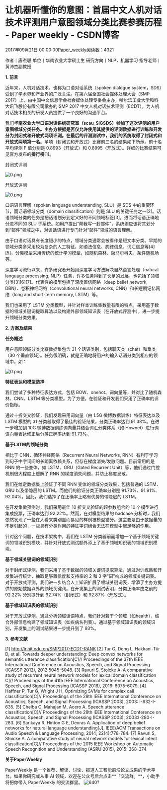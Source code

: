 
# 让机器听懂你的意图：首届中文人机对话技术评测用户意图领域分类比赛参赛历程 - Paper weekly - CSDN博客


2017年09月21日 00:00:00[Paper_weekly](https://me.csdn.net/c9Yv2cf9I06K2A9E)阅读数：4321


作者丨唐杰聪
单位丨华南农业大学硕士生
研究方向丨NLP，机器学习
指导老师丨黄沛杰副教授

**1. 前言**

近年来，人机对话技术，也称为口语对话系统（spoken dialogue system，SDS）受到了学术界和产业界的广泛关注。在第六届全国社会媒体处理大会（SMP 2017）上，由中国中文信息学会社会媒体处理专委会主办，哈尔滨工业大学和科大讯飞股份有限公司承办的 SMP 2017 中文人机对话技术评测（ECDT），为人机对话技术相关的研发人员提供了一个良好的沟通平台。

我们**华南农业大学口语对话系统研究室（scau_SIGSDS）**参加了这次评测的用户意图领域分类任务。主办方根据是否仅允许使用其提供的评测数据进行训练和开发分为封闭式和开放式两项评测。在最后的评测测试中，我们的系统取得了**封闭式和开放式两项第一名**。单项（封闭式和开放式）比赛前三名的结果如下所示。前十名平均评测 F 值分别是 0.8993（开放式）和 0.8995（开放式）。详细的比赛结果可见官方发布的**排行榜**[1]。

封闭式评测

![0.png](https://ss.csdn.net/p?https://mmbiz.qpic.cn/mmbiz_png/VBcD02jFhgkG9tXUxew1sfghPJkI2SXQtJ6P92icsUQL9j5M7Wico6BmEe3BfshCpzZGfHbXkn2S571iaRbLgibUicg/0.png)

开放式评测

![0.png](https://ss.csdn.net/p?https://mmbiz.qpic.cn/mmbiz_png/VBcD02jFhgkG9tXUxew1sfghPJkI2SXQJehqSfV9QYdPVrwiamWxsiaPBlMKicufEo6pnfiaicw6jHMxicdEASWa5XTg/0.png)

口语语言理解（spoken language understanding, SLU）是 SDS 中的重要环节，而话语领域分类（domain classification）则是 SLU 的关键任务之一[2]。话语领域分类的任务是把话语划分到定义好的不同领域标签[3]，进而将话语正确地分进不同的 SLU 子系统。如用户提出“帮我写一封邮件”，系统则应该将其划分到“邮件”领域之中，对该话语进行专门针对“邮件”领域的语言理解。

由于口语对话具有长度短小的特点，领域分类通常会被看作是短文本分类。早期的领域分类多采用较为复杂的人工特征，如语法信息、韵律信息、词汇信息等[4][5]，分类模型采用传统的统计学习模型，如随机森林、隐马尔科夫、条件随机场等。

深度学习流行以来，许多研究者开始用深度学习方法解决自然语言处理（natural language processing, NLP）任务，许多任务得到了长足的发展，也包括了领域分类[3][6][7]。代表性的模型包括了深度置信网络（deep belief network, DBN）、卷积神经网络（convolutional neural networks, CNN）和长短期记忆网络（long and short-term memory, LSTM）等。

我们也采用了 LSTM 分类模型，并针对样本训练集数量有限的特点，采用基于数据的领域关键词提取算法以及构建外部领域知识表（在开放式评测中），进一步提升领域分类效果。

**2. 方案及结果**

**任务概述**

用户意图领域分类比赛数据集包含 31 个话语类别，包括聊天类（chat）和垂类（30 个垂直领域）。任务很明确，就是正确地将用户的输入话语分类到相应的领域中，如：

![0.png](https://ss.csdn.net/p?https://mmbiz.qpic.cn/mmbiz_png/VBcD02jFhgkG9tXUxew1sfghPJkI2SXQOJonuMerGLvQPwLTWepuiavQRdWUiaZVrC94QVB9yNy5sHbEoogTqJGw/0.png)

**特征表达和模型选择**

我们尝试了多种特征表达方式，包括 BOW、onehot、词向量等，并对比了随机森林、CNN、LSTM 等分类模型。为了方便，在验证和开发我们采用了正确率的评价指标。

通过十折交叉验证，我们发现采用词向量（由 1.5G 微博数据训练）特征表达以及 LSTM 模型的 31 分类器取得了最佳的验证结果，分类正确率达到 91.38%。在进一步增加到 10G 微博数据训练词向量并结合词汇分类体系（如 Hownet）进行词语向量表达修正后分类正确率达到 91.73%。

**基于LSTM的领域分类**

相比于 CNN，循环神经网络（Recurrent Neural Networks, RNN）有利于学习到句子中字词间的长距离依赖关系，但存在梯度消失/发散问题。目前常用的是 RNN 的一些变体，如 LSTM、GRU（Gated Recurrent Unit）等，他们通过门控机制很大程度上缓解了 RNN 的梯度消失问题，并防止梯度发散。

我们在给定数据集上验证了不同 RNN 变体的领域分类效果，包括普通的 LSTM、GRU 以及带隐层的 LSTM。而他们的验证分类正确率分别是 91.73%、91.91%、92.04%。因此，我们选择了在正确率上略有优势的带隐层的 LSTM。

在开发集做预测时，我们采用最佳 10 折交叉验证的超参数组合的 10 个模型进行集成投票，正确率达到 92.22%。然而，在对模型结果的 badcase 分析时，我们依然发现了一些在人看来类别显而易见的样例被模型错分。这主要是由于数据量的不足引起的，一些具有分类作用的特征字词组合无法在模型中起足够的作用。

针对这个问题，在技术架构中，我们在 LSTM 分类器前面增加一个基于领域关键词的领域识别模块，并针对开放式测试额外添上了基于领域知识表的领域识别模块。

**基于领域关键词的领域识别**

对于封闭式评测，我们采用了基于数据的领域关键词提取算法，通过对训练集和开发集进行统计，抽取足够置信度和支持率的 2 和 3 字“词”构成的领域关键词表。对于开放式评测，我们进一步结合人工知识扩展了领域关键词表，增添了主办方提供的原始数据以外的领域关键词。在开发集上的测试表明，分类正确率由之前的 92.22% 分别提升到 92.74%（封闭式）和 92.87%（开放式）。

**基于领域知识表的领域识别**

对于开放式评测，通过分析领域话语特点，我们针对若干个领域（如health），结合外部信息构建了领域知识表（如疾病名列表）。通过基于领域知识表的领域识别，开发集上的测试结果进一步提升到了 93%。

**3. 参考文献**

[1] http://ir.hit.edu.cn/SMP2017-ECDT-RANK
[2] Tur G, Deng L, Hakkani-Tür D, et al. Towards deeper understanding: Deep convex networks for semantic utterance classification[C]// Proceedings of the 37th IEEE International Conference on Acoustics, Speech, and Signal Processing (ICASSP 2012), 2012:5045-5048.
[3] Ravuri S, Stolcke A. A comparative study of recurrent neural network models for lexical domain classification C]// Proceedings of the 41th IEEE International Conference on Acoustics, Speech, and Signal Processing (ICASSP 2016), 2016: 6075-6079.
[4] Haffner P, Tur G, Wright J H. Optimizing SVMs for complex call classification[C]// Proceedings of the 28th IEEE International Conference on Acoustics, Speech, and Signal Processing (ICASSP 2003), 2003: I-632-I-635.
[5] Chelba C, Mahajan M, Acero A. Speech utterance classification[C]// Proceedings of the 28th IEEE International Conference on Acoustics, Speech, and Signal Processing (ICASSP 2003), 2003:I-280-I-283.
[6] Sarikaya R, Hinton G E, Deoras A. Application of deep belief networks for natural language understanding[J]. IEEE/ACM Transactions on Audio Speech & Language Processing, 2014, 22(4):778-784.
[7] Ravuri S, Stoicke A. A comparative study of neural network models for lexical intent classification[C]// Proceedings of the 2015 IEEE Workshop on Automatic Speech Recognition and Understanding (ASRU 2015), 2015: 368-374.

**关于PaperWeekly**

PaperWeekly 是一个推荐、解读、讨论、报道人工智能前沿论文成果的学术平台。如果你研究或从事 AI 领域，欢迎在公众号后台点击**「交流群」**，小助手将把你带入 PaperWeekly 的交流群里。
![640?](https://ss.csdn.net/p?http://mmbiz.qpic.cn/mmbiz_png/VBcD02jFhgmUEtia3RCJ5eZHIskGRIYc1Uen4885tjUqeiaS963f1BQ5PdHHibppPMuHbfbpVsbicYsU00j6RwOA2w/640?)


